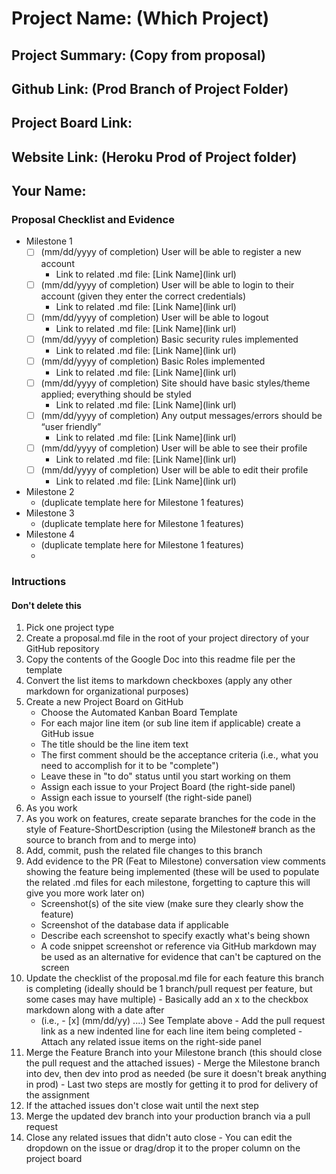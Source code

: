 # Project Name: (Which Project)
## Project Summary: (Copy from proposal)
## Github Link: (Prod Branch of Project Folder)
## Project Board Link: 
## Website Link: (Heroku Prod of Project folder)
## Your Name:

<!-- Line item / Feature template (use this for each bullet point) -- DO NOT DELETE THIS SECTION


- [ ] \(mm/dd/yyyy of completion) Feature Title (from the proposal bullet point, if it's a sub-point indent it properly)
  -  Link to related .md file: [Link Name](link url)

 End Line item / Feature Template -- DO NOT DELETE THIS SECTION --> 
 
 
### Proposal Checklist and Evidence

- Milestone 1
  - [ ] \(mm/dd/yyyy of completion) User will be able to register a new account
    -  Link to related .md file: [Link Name](link url) 
  - [ ] \(mm/dd/yyyy of completion) User will be able to login to their account (given they enter the correct credentials)
    -  Link to related .md file: [Link Name](link url)
  - [ ] \(mm/dd/yyyy of completion) User will be able to logout
    -  Link to related .md file: [Link Name](link url)
  - [ ] \(mm/dd/yyyy of completion) Basic security rules implemented
    -  Link to related .md file: [Link Name](link url)
  - [ ] \(mm/dd/yyyy of completion) Basic Roles implemented
    -  Link to related .md file: [Link Name](link url)
  - [ ] \(mm/dd/yyyy of completion) Site should have basic styles/theme applied; everything should be styled
    -  Link to related .md file: [Link Name](link url)
  - [ ] \(mm/dd/yyyy of completion) Any output messages/errors should be “user friendly”
    -  Link to related .md file: [Link Name](link url)
  - [ ] \(mm/dd/yyyy of completion) User will be able to see their profile
    -  Link to related .md file: [Link Name](link url)
  - [ ] \(mm/dd/yyyy of completion) User will be able to edit their profile
    -  Link to related .md file: [Link Name](link url)
- Milestone 2
  - (duplicate template here for Milestone 1 features)
- Milestone 3
  - (duplicate template here for Milestone 1 features)
- Milestone 4
  - (duplicate template here for Milestone 1 features)
  - 
### Intructions
#### Don't delete this
1. Pick one project type
2. Create a proposal.md file in the root of your project directory of your GitHub repository
3. Copy the contents of the Google Doc into this readme file per the template
4. Convert the list items to markdown checkboxes (apply any other markdown for organizational purposes)
5. Create a new Project Board on GitHub
   - Choose the Automated Kanban Board Template
   - For each major line item (or sub line item if applicable) create a GitHub issue
   - The title should be the line item text
   - The first comment should be the acceptance criteria (i.e., what you need to accomplish for it to be "complete")
   - Leave these in "to do" status until you start working on them
   - Assign each issue to your Project Board (the right-side panel)
   - Assign each issue to yourself (the right-side panel)
6. As you work
  1. As you work on features, create separate branches for the code in the style of Feature-ShortDescription (using the Milestone# branch as the source to branch from and to merge into)
  2. Add, commit, push the related file changes to this branch
  3. Add evidence to the PR (Feat to Milestone) conversation view comments showing the feature being implemented (these will be used to populate the related .md files for each milestone, forgetting to capture this will give you more work later on)
     - Screenshot(s) of the site view (make sure they clearly show the feature)
     - Screenshot of the database data if applicable
     - Describe each screenshot to specify exactly what's being shown
     - A code snippet screenshot or reference via GitHub markdown may be used as an alternative for evidence that can't be captured on the screen
  4. Update the checklist of the proposal.md file for each feature this branch is completing (ideally should be 1 branch/pull request per feature, but some cases may have multiple)
    - Basically add an x to the checkbox markdown along with a date after
      - (i.e.,   - [x] (mm/dd/yy) ....) See Template above
    - Add the pull request link as a new indented line for each line item being completed
    - Attach any related issue items on the right-side panel
  5. Merge the Feature Branch into your Milestone branch (this should close the pull request and the attached issues)
    - Merge the Milestone branch into dev, then dev into prod as needed (be sure it doesn't break anything in prod)
    - Last two steps are mostly for getting it to prod for delivery of the assignment 
  7. If the attached issues don't close wait until the next step
  8. Merge the updated dev branch into your production branch via a pull request
  9. Close any related issues that didn't auto close
    - You can edit the dropdown on the issue or drag/drop it to the proper column on the project board